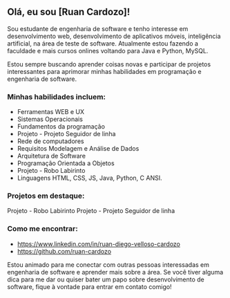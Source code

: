 ## Olá, eu sou [Ruan Cardozo]!

Sou estudante de engenharia de software e tenho interesse em desenvolvimento web, desenvolvimento de aplicativos móveis, inteligência artificial, na área de teste de software. Atualmente estou fazendo a faculdade e mais cursos onlines voltando para Java e Python, MySQL.

Estou sempre buscando aprender coisas novas e participar de projetos interessantes para aprimorar minhas habilidades em programação e engenharia de software.

### Minhas habilidades incluem:
* Ferramentas WEB e UX
* Sistemas Operacionais
* Fundamentos da programação
* Projeto - Projeto Seguidor de linha
* Rede de computadores
* Requisitos Modelagem e Análise de Dados
* Arquitetura de Software
* Programação Orientada a Objetos
* Projeto - Robo Labirinto
* Linguagens HTML, CSS, JS, Java, Python, C ANSI.
 
### Projetos em destaque:

Projeto - Robo Labirinto
Projeto - Projeto Seguidor de linha

### Como me encontrar:

- https://www.linkedin.com/in/ruan-diego-velloso-cardozo
- https://github.com/ruan-cardozo

Estou animado para me conectar com outras pessoas interessadas em engenharia de software e aprender mais sobre a área. Se você tiver alguma dica para me dar ou quiser bater um papo sobre desenvolvimento de software, fique à vontade para entrar em contato comigo!
